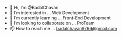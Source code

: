 - 👋 Hi, I’m @BadalChavan
- 👀 I’m interested in ... Web Development  
- 🌱 I’m currently learning ... Front-End Development
- 💞️ I’m looking to collaborate on ... ProTeam
- 📫 How to reach me ... badalchavan9766@gmail.com

<!---
BadalChavan/BadalChavan is a ✨ special ✨ repository because its `README.md` (this file) appears on your GitHub profile.
You can click the Preview link to take a look at your changes.
--->



